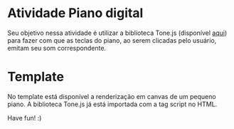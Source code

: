 # Atividade Piano digital

Seu objetivo nessa atividade é utilizar a biblioteca Tone.js (disponível [aqui](https://github.com/Tonejs/Tone.js/)) para fazer com que as teclas do piano, ao serem clicadas pelo usuário, emitam seu som correspondente.

# Template

No template está disponível a renderização em canvas de um pequeno piano. A biblioteca Tone.js já está importada com a tag script no HTML.

Have fun! :)

